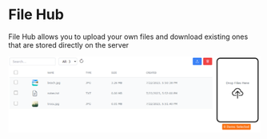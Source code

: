 # File Hub
File Hub allows you to upload your own files and download existing ones that are stored directly on the server

![](demo/app.png)